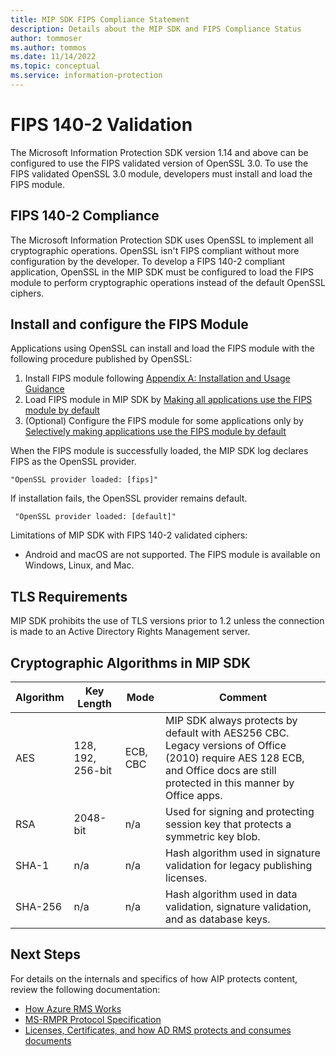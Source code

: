 ```yaml
---
title: MIP SDK FIPS Compliance Statement
description: Details about the MIP SDK and FIPS Compliance Status
author: tommoser
ms.author: tommos
ms.date: 11/14/2022
ms.topic: conceptual
ms.service: information-protection
---
```


# FIPS 140-2 Validation

The Microsoft Information Protection SDK version 1.14 and above can be configured to use the FIPS validated version of OpenSSL 3.0. To use the FIPS validated OpenSSL 3.0 module, developers must install and load the FIPS module.

## FIPS 140-2 Compliance

The Microsoft Information Protection SDK uses OpenSSL to implement all cryptographic operations. OpenSSL isn't FIPS compliant without more configuration by the developer. To develop a FIPS 140-2 compliant application, OpenSSL in the MIP SDK must be configured to load the FIPS module to perform cryptographic operations instead of the default OpenSSL ciphers.

## Install and configure the FIPS Module

Applications using OpenSSL can install and load the FIPS module with the following procedure published by OpenSSL:
1. Install FIPS module following [Appendix A: Installation and Usage Guidance](https://www.openssl.org/source/fips-doc/openssl-3.0.8-security-policy-2023-05-05.pdf)
2. Load FIPS module in MIP SDK by [Making all applications use the FIPS module by default](https://www.openssl.org/docs/man3.0/man7/fips_module.html)
3. (Optional) Configure the FIPS module for some applications only by [Selectively making applications use the FIPS module by default](https://www.openssl.org/docs/man3.0/man7/fips_module.html)

When the FIPS module is successfully loaded, the MIP SDK log declares FIPS as the OpenSSL provider.
```
"OpenSSL provider loaded: [fips]"
```
If installation fails, the OpenSSL provider remains default.
```
 "OpenSSL provider loaded: [default]"
```

Limitations of MIP SDK with FIPS 140-2 validated ciphers:
- Android and macOS are not supported. The FIPS module is available on Windows, Linux, and Mac.

## TLS Requirements

MIP SDK prohibits the use of TLS versions prior to 1.2 unless the connection is made to an Active Directory Rights Management server.

## Cryptographic Algorithms in MIP SDK

| Algorithm | Key Length        | Mode     | Comment                                                                                                                                                       |
| --------- | ----------------- | -------- | ------------------------------------------------------------------------------------------------------------------------------------------------------------- |
| AES       | 128, 192, 256-bit | ECB, CBC | MIP SDK always protects by default with AES256 CBC. Legacy versions of Office (2010) require AES 128 ECB, and Office docs are still protected in this manner by Office apps. |
| RSA       | 2048-bit          | n/a      | Used for signing and protecting session key that protects a symmetric key blob.                                                                               |
| SHA-1     | n/a               | n/a      | Hash algorithm used in signature validation for legacy publishing licenses.                                                                                             |
| SHA-256   | n/a               | n/a      | Hash algorithm used in data validation, signature validation, and as database keys.                                                                                     |

## Next Steps

For details on the internals and specifics of how AIP protects content, review the following documentation:
  - [How Azure RMS Works](/azure/information-protection/how-does-it-work)
  - [MS-RMPR Protocol Specification](/openspecs/windows_protocols/ms-rmpr/d8ed4b1e-e605-4668-b173-6312cba6977e)
  - [Licenses, Certificates, and how AD RMS protects and consumes documents](https://techcommunity.microsoft.com/t5/security-compliance-and-identity/licenses-and-certificates-and-how-ad-rms-protects-and-consumes/ba-p/247309)
